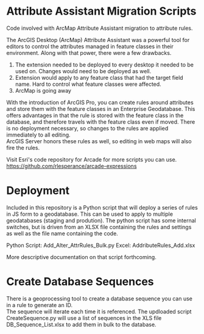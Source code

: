 # Attribute Assistant Migration Scripts

Code involved with ArcMap Attribute Assistant migration to attribute rules.

The ArcGIS Desktop (ArcMap) Attribute Assistant was a powerful tool for editors to control the attributes managed in feature classes in their environment.  Along with that power, there were a few drawbacks. 
  1. The extension needed to be deployed to every desktop it needed to be used on.  Changes would need to be deployed as well. 
  2. Extension would apply to any feature class that had the target field name.  Hard to control what feature classes were affected. 
  3. ArcMap is going away

With the introduction of ArcGIS Pro, you can create rules around attributes and store them with the feature classes in an Enterprise Geodatabase.  This offers advantages in that the rule is stored with the feature class in the database, and therefore travels with the feature class even if moved.  There is no deployment necessary, so changes to the rules are applied immediately to all editing.  
ArcGIS Server honors these rules as well, so editing in web maps will also fire the rules.

Visit Esri's code repository for Arcade for more scripts you can use.  https://github.com/rlesperance/arcade-expressions


# Deployment

Included in this repository is a Python script that will deploy a series of rules in JS form to a geodatabase.  This can be used to apply to multiple geodatabases (staging and prodution). 
The python script has some internal switches, but is driven from an XLSX file containing the rules and settings as well as the file name containing the code. 

Python Script:  Add_Alter_AttrRules_Bulk.py
Excel:  AddributeRules_Add.xlsx

More descriptive documentation on that script forthcoming.

# Create Database Sequences

There is a geoprocessing tool to create a database sequence you can use in a rule to generate an ID.   
The sequence will iterate each time it is referenced.   The updloaded script CreateSequence.py will use a list of sequences in the XLS file DB_Sequence_List.xlsx to add them in bulk to the database. 

